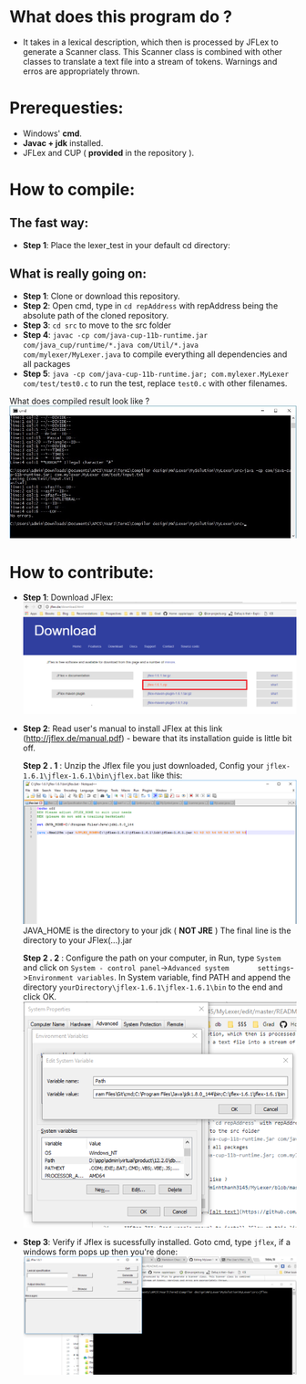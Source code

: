 # What does this program do ? 
- It takes in a lexical description, which then is processed by JFLex to generate a Scanner class. This Scanner class is combined
with other classes to translate a text file into a stream of tokens. Warnings and erros are appropriately thrown.

# Prerequesties:
- Windows' **cmd**.
- **Javac + jdk** installed.
- JFLex and CUP ( **provided** in the repository ).

# How to compile:

## The fast way: 
- **Step 1**: Place the lexer_test in your default cd directory:

## What is really going on:
- **Step 1**: Clone or download this repository.
- **Step 2**: Open cmd, type in `cd repAddress` with repAddress being the absolute path of the cloned repository.
- **Step 3**: `cd src` to move to the src folder
- **Step 4**: `javac -cp com/java-cup-11b-runtime.jar com/java_cup/runtime/*.java com/Util/*.java com/mylexer/MyLexer.java` to compile everything all dependencies and all packages
- **Step 5**: `java -cp com/java-cup-11b-runtime.jar; com.mylexer.MyLexer com/test/test0.c` to run the test, replace `test0.c` with other filenames.

What does compiled result look like ? 
![alt text](https://github.com/minhthanh3145/MyLexer/blob/master/img/compiled.jpg)

# How to contribute:
- **Step 1**: Download JFlex: 
![alt text](https://github.com/minhthanh3145/MyLexer/blob/master/img/jflex_downlad.png)

- **Step 2**: Read user's manual to install JFlex at this link (http://jflex.de/manual.pdf) - beware that its installation guide is little bit off. 

   **Step 2 . 1** : Unzip the Jflex file you just downloaded, Config your `jflex-1.6.1\jflex-1.6.1\bin\jflex.bat` like this:
      ![alt text](https://github.com/minhthanh3145/MyLexer/blob/master/img/bin_flex_bat.png)
     JAVA_HOME is the directory to your jdk ( **NOT JRE** )
     The final line is the directory to your JFlex(...).jar

   **Step 2 . 2** : Configure the path on your computer, in Run, type `System` and click on `System - control panel`->`Advanced system       settings`->`Environment variables`. In System variable, find PATH and append the directory `yourDirectory\jflex-1.6.1\jflex-1.6.1\bin` to the end and click OK. 
![alt text](https://github.com/minhthanh3145/MyLexer/blob/master/img/path_config.png)

- **Step 3**: Verify if Jflex is sucessfully installed. 
Goto cmd, type `jflex`, if a windows form pops up then you're done: 
![alt text](https://github.com/minhthanh3145/MyLexer/blob/master/img/jflex_done.png)
